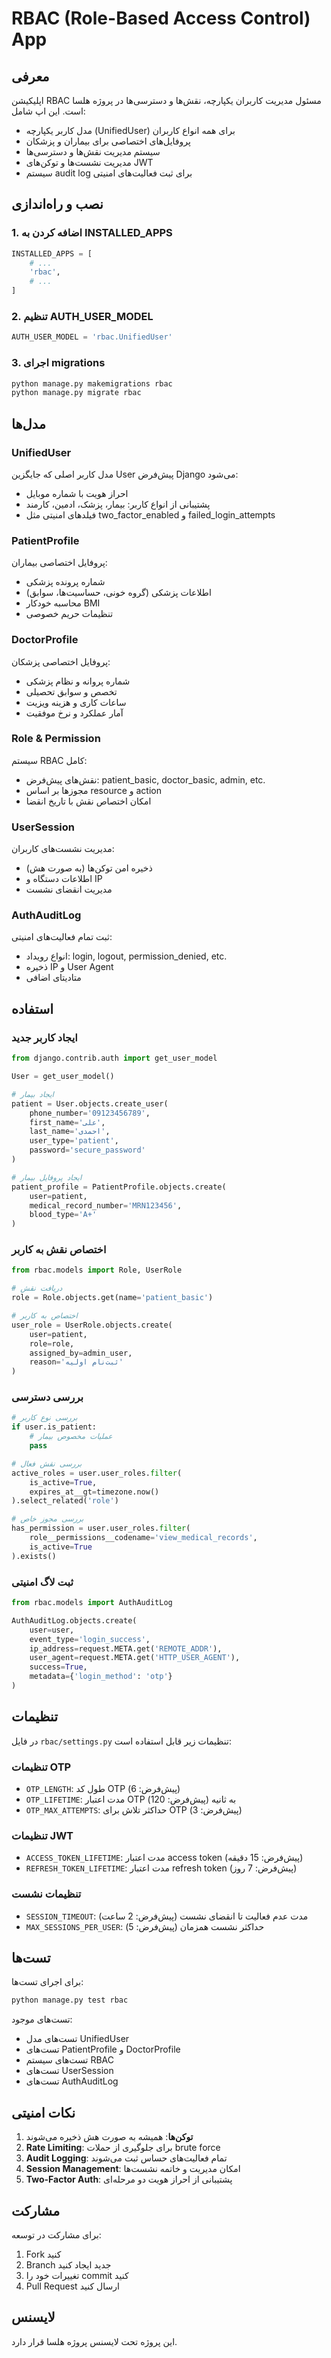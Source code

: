 # RBAC (Role-Based Access Control) App

## معرفی
اپلیکیشن RBAC مسئول مدیریت کاربران یکپارچه، نقش‌ها و دسترسی‌ها در پروژه هلسا است. این اپ شامل:
- مدل کاربر یکپارچه (UnifiedUser) برای همه انواع کاربران
- پروفایل‌های اختصاصی برای بیماران و پزشکان
- سیستم مدیریت نقش‌ها و دسترسی‌ها
- مدیریت نشست‌ها و توکن‌های JWT
- سیستم audit log برای ثبت فعالیت‌های امنیتی

## نصب و راه‌اندازی

### 1. اضافه کردن به INSTALLED_APPS
```python
INSTALLED_APPS = [
    # ...
    'rbac',
    # ...
]
```

### 2. تنظیم AUTH_USER_MODEL
```python
AUTH_USER_MODEL = 'rbac.UnifiedUser'
```

### 3. اجرای migrations
```bash
python manage.py makemigrations rbac
python manage.py migrate rbac
```

## مدل‌ها

### UnifiedUser
مدل کاربر اصلی که جایگزین User پیش‌فرض Django می‌شود:
- احراز هویت با شماره موبایل
- پشتیبانی از انواع کاربر: بیمار، پزشک، ادمین، کارمند
- فیلدهای امنیتی مثل two_factor_enabled و failed_login_attempts

### PatientProfile
پروفایل اختصاصی بیماران:
- شماره پرونده پزشکی
- اطلاعات پزشکی (گروه خونی، حساسیت‌ها، سوابق)
- محاسبه خودکار BMI
- تنظیمات حریم خصوصی

### DoctorProfile
پروفایل اختصاصی پزشکان:
- شماره پروانه و نظام پزشکی
- تخصص و سوابق تحصیلی
- ساعات کاری و هزینه ویزیت
- آمار عملکرد و نرخ موفقیت

### Role & Permission
سیستم RBAC کامل:
- نقش‌های پیش‌فرض: patient_basic, doctor_basic, admin, etc.
- مجوزها بر اساس resource و action
- امکان اختصاص نقش با تاریخ انقضا

### UserSession
مدیریت نشست‌های کاربران:
- ذخیره امن توکن‌ها (به صورت هش)
- اطلاعات دستگاه و IP
- مدیریت انقضای نشست

### AuthAuditLog
ثبت تمام فعالیت‌های امنیتی:
- انواع رویداد: login, logout, permission_denied, etc.
- ذخیره IP و User Agent
- متادیتای اضافی

## استفاده

### ایجاد کاربر جدید
```python
from django.contrib.auth import get_user_model

User = get_user_model()

# ایجاد بیمار
patient = User.objects.create_user(
    phone_number='09123456789',
    first_name='علی',
    last_name='احمدی',
    user_type='patient',
    password='secure_password'
)

# ایجاد پروفایل بیمار
patient_profile = PatientProfile.objects.create(
    user=patient,
    medical_record_number='MRN123456',
    blood_type='A+'
)
```

### اختصاص نقش به کاربر
```python
from rbac.models import Role, UserRole

# دریافت نقش
role = Role.objects.get(name='patient_basic')

# اختصاص به کاربر
user_role = UserRole.objects.create(
    user=patient,
    role=role,
    assigned_by=admin_user,
    reason='ثبت‌نام اولیه'
)
```

### بررسی دسترسی
```python
# بررسی نوع کاربر
if user.is_patient:
    # عملیات مخصوص بیمار
    pass

# بررسی نقش فعال
active_roles = user.user_roles.filter(
    is_active=True,
    expires_at__gt=timezone.now()
).select_related('role')

# بررسی مجوز خاص
has_permission = user.user_roles.filter(
    role__permissions__codename='view_medical_records',
    is_active=True
).exists()
```

### ثبت لاگ امنیتی
```python
from rbac.models import AuthAuditLog

AuthAuditLog.objects.create(
    user=user,
    event_type='login_success',
    ip_address=request.META.get('REMOTE_ADDR'),
    user_agent=request.META.get('HTTP_USER_AGENT'),
    success=True,
    metadata={'login_method': 'otp'}
)
```

## تنظیمات

در فایل `rbac/settings.py` تنظیمات زیر قابل استفاده است:

### تنظیمات OTP
- `OTP_LENGTH`: طول کد OTP (پیش‌فرض: 6)
- `OTP_LIFETIME`: مدت اعتبار OTP به ثانیه (پیش‌فرض: 120)
- `OTP_MAX_ATTEMPTS`: حداکثر تلاش برای OTP (پیش‌فرض: 3)

### تنظیمات JWT
- `ACCESS_TOKEN_LIFETIME`: مدت اعتبار access token (پیش‌فرض: 15 دقیقه)
- `REFRESH_TOKEN_LIFETIME`: مدت اعتبار refresh token (پیش‌فرض: 7 روز)

### تنظیمات نشست
- `SESSION_TIMEOUT`: مدت عدم فعالیت تا انقضای نشست (پیش‌فرض: 2 ساعت)
- `MAX_SESSIONS_PER_USER`: حداکثر نشست همزمان (پیش‌فرض: 5)

## تست‌ها

برای اجرای تست‌ها:
```bash
python manage.py test rbac
```

تست‌های موجود:
- تست‌های مدل UnifiedUser
- تست‌های PatientProfile و DoctorProfile
- تست‌های سیستم RBAC
- تست‌های UserSession
- تست‌های AuthAuditLog

## نکات امنیتی

1. **توکن‌ها**: همیشه به صورت هش ذخیره می‌شوند
2. **Rate Limiting**: برای جلوگیری از حملات brute force
3. **Audit Logging**: تمام فعالیت‌های حساس ثبت می‌شوند
4. **Session Management**: امکان مدیریت و خاتمه نشست‌ها
5. **Two-Factor Auth**: پشتیبانی از احراز هویت دو مرحله‌ای

## مشارکت

برای مشارکت در توسعه:
1. Fork کنید
2. Branch جدید ایجاد کنید
3. تغییرات خود را commit کنید
4. Pull Request ارسال کنید

## لایسنس

این پروژه تحت لایسنس پروژه هلسا قرار دارد.